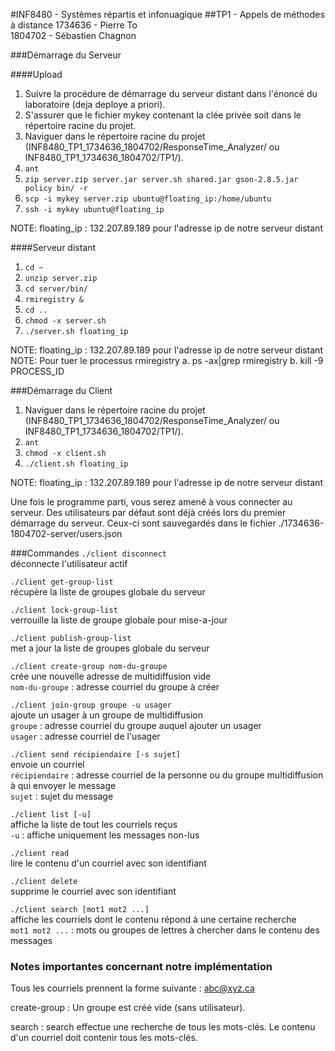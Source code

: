 #INF8480 - Systèmes répartis et infonuagique ##TP1 - Appels de méthodes à distance<span> 1734636 - Pierre To<br />1804702 - Sébastien Chagnon</span>###Démarrage du Serveur####Upload1. Suivre la procédure de démarrage du serveur distant dans l'énoncé du laboratoire (deja deploye a priori).2. S'assurer que le fichier mykey contenant la clée privée soit dans le répertoire racine du projet.3. Naviguer dans le répertoire racine du projet (INF8480_TP1_1734636_1804702/ResponseTime_Analyzer/ ou INF8480_TP1_1734636_1804702/TP1/).4. `ant`5. `zip server.zip server.jar server.sh shared.jar gson-2.8.5.jar policy bin/ -r`6. `scp -i mykey server.zip ubuntu@floating_ip:/home/ubuntu`7. `ssh -i mykey ubuntu@floating_ip`

NOTE: floating_ip : 132.207.89.189 pour l'adresse ip de notre serveur distant
####Serveur distant1. `cd ~`2. `unzip server.zip`3. `cd server/bin/`4. `rmiregistry &`5. `cd ..`6. `chmod -x server.sh` 7. `./server.sh floating_ip`NOTE: floating_ip : 132.207.89.189 pour l'adresse ip de notre serveur distantNOTE: Pour tuer le processus rmiregistry
	a. ps -ax|grep rmiregistry
	b. kill -9 PROCESS_ID###Démarrage du Client1. Naviguer dans le répertoire racine du projet (INF8480_TP1_1734636_1804702/ResponseTime_Analyzer/ ou INF8480_TP1_1734636_1804702/TP1/).2. `ant`3. `chmod -x client.sh` 4. `./client.sh floating_ip`

NOTE: floating_ip : 132.207.89.189 pour l'adresse ip de notre serveur distantUne fois le programme parti, vous serez amené à vous connecter au serveur. Des utilisateurs par défaut sont déjà créés lors du premier démarrage du serveur. Ceux-ci sont sauvegardés dans le fichier ./1734636-1804702-server/users.json###Commandes `./client disconnect`<br />déconnecte l'utilisateur actif`./client get-group-list`<br />récupère la liste de groupes globale du serveur`./client lock-group-list`<br />verrouille la liste de groupe globale pour mise-a-jour`./client publish-group-list`<br />met a jour la liste de groupes globale du serveur`./client create-group nom-du-groupe`<br />crée une nouvelle adresse de multidiffusion vide<br />`nom-du-groupe` : adresse courriel du groupe à créer`./client join-group groupe -u usager`<br />ajoute un usager à un groupe de multidiffusion<br />`groupe` : adresse courriel du groupe auquel ajouter un usager<br />`usager` : adresse courriel de l'usager`./client send récipiendaire [-s sujet]`<br />envoie un courriel<br />`récipiendaire` : adresse courriel de la personne ou du groupe multidiffusion à qui envoyer le message<br />`sujet` : sujet du message`./client list [-u]`<br />affiche la liste de tout les courriels reçus<br />`-u` : affiche uniquement les messages non-lus`./client read`<br />lire le contenu d'un courriel avec son identifiant`./client delete`<br />supprime le courriel avec son identifiant`./client search [mot1 mot2 ...]`<br />affiche les courriels dont le contenu répond à une certaine recherche<br />`mot1 mot2 ...` : mots ou groupes de lettres à chercher dans le contenu des messages### Notes importantes concernant notre implémentationTous les courriels prennent la forme suivante : abc@xyz.cacreate-group :Un groupe est créé vide (sans utilisateur).

search :
search effectue une recherche de tous les mots-clés. Le contenu d'un courriel doit contenir tous les mots-clés.
